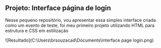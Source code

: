 ## Projeto: Interface página de login 

Nesse pequeno repositório, vou apresentar essa simples interface criada como um evento de teste, foi meu primeiro projeto utilizando HTML para estrutura e CSS em estilização

![Resultado](C:\Users\brsouzacad\Documents\interface page login.png)
